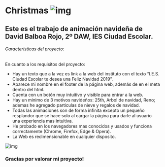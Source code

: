 # Christmas ![img](https://github.com/itsnotLonee/christmas/blob/master/img/icon.png?raw=true)

## Este es el trabajo de animación navideña de David Balboa Rojo, 2º DAW, IES Ciudad Escolar.

###### Caracteristicas del proyecto:
En cuanto a los requisitos del proyecto:
- Hay un texto que a la vez es link a la web del instituto con el texto  “I.E.S. Ciudad Escolar te desea una Feliz Navidad 2019”.
- Aparece mi nombre en el footer de la página web, además de en el meta dentro del html.
- Cuenta con un botón muy intuitivo y visible para entrar a la web.
- Hay un minimo de 3 motivos navideños: 25th, Arbol de navidad, Reno; ademas he agregado particulas de nieve y regalos de navidad.
- Todas las animaciones son de forma infinita excepto un pequeño resplandor que se hace solo al cargar la página para darle al usuario una experiencia mas intuitiva.
- He probado en los navegadores mas conocidos y usados y funciona correctamente (Chrome, Firefox, Edge & Opera).
- La Web es redimensionable en cualquier disposito.

![img](https://github.com/itsnotLonee/christmas/blob/master/img/Capture.PNG?raw=true)

### Gracias por valorar mi proyecto!
